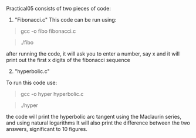Practical05 consists of two pieces of code:

1. "Fibonacci.c"
This code can be run using:
> gcc -o fibo fibonacci.c

> ./fibo

after running the code, it will ask you to enter a number, say x
and it will print out the first x digits of the fibonacci sequence



2. "hyperbolic.c"

To run this code use:

> gcc -o hyper hyperbolic.c

> ./hyper

the code will print the hyperbolic arc tangent using the Maclaurin series, and using natural logarithms
It will also print the difference between the two answers, significant to 10 figures.
